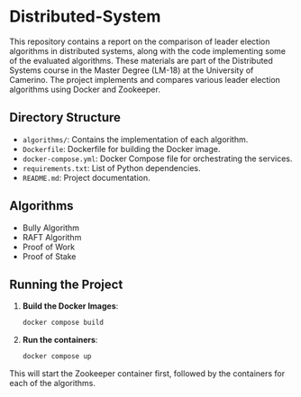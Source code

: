 # Distributed-System
This repository contains a report on the comparison of leader election algorithms in distributed systems, along with the code implementing some of the evaluated algorithms. These materials are part of the Distributed Systems course in the Master Degree (LM-18) at the University of Camerino. The project implements and compares various leader election algorithms using Docker and Zookeeper.

## Directory Structure

- `algorithms/`: Contains the implementation of each algorithm.
- `Dockerfile`: Dockerfile for building the Docker image.
- `docker-compose.yml`: Docker Compose file for orchestrating the services.
- `requirements.txt`: List of Python dependencies.
- `README.md`: Project documentation.

## Algorithms

- Bully Algorithm
- RAFT Algorithm
- Proof of Work
- Proof of Stake

## Running the Project

1. **Build the Docker Images**:
   ```bash
   docker compose build

2. **Run the containers**:
    ```bash
   docker compose up

This will start the Zookeeper container first, followed by the containers for each of the algorithms.

